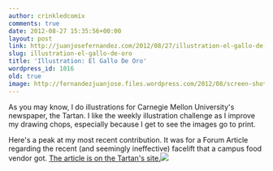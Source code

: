 ```yaml
---
author: crinkledcomix
comments: true
date: 2012-08-27 15:35:56+00:00
layout: post
link: http://juanjosefernandez.com/2012/08/27/illustration-el-gallo-de-oro/
slug: illustration-el-gallo-de-oro
title: 'Illustration: El Gallo De Oro'
wordpress_id: 1016
old: true
image: http://fernandezjuanjose.files.wordpress.com/2012/08/screen-shot-2012-08-27-at-11-29-37-am.png
---
```


As you may know, I do illustrations for Carnegie Mellon University's newspaper, the Tartan. I like the weekly illustration challenge as I improve my drawing chops, especially because I get to see the images go to print.
<!--more-->

Here's a peak at my most recent contribution. It was for a Forum Article regarding the recent (and seemingly ineffective) facelift that a campus food vendor got.
[ The article is on the Tartan's site.](http://thetartan.org/2012/8/27/forum/el-gallo-de-oro)[![](http://fernandezjuanjose.files.wordpress.com/2012/08/screen-shot-2012-08-27-at-11-29-37-am.png)](http://fernandezjuanjose.files.wordpress.com/2012/08/screen-shot-2012-08-27-at-11-29-37-am.png)
